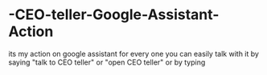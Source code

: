 # -CEO-teller-Google-Assistant-Action
its my action on google assistant for every one you can easily talk with it by saying "talk to CEO teller" or "open CEO teller" or by typing
